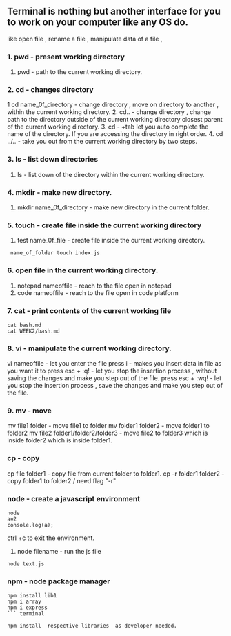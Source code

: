 ## Terminal is nothing but another interface for you to work on your computer like any OS do. 
like open file , rename a file , manipulate data of a file , 
### 1. pwd -  present working directory 
1. pwd - path to the current working directory.
### 2. cd - changes  directory
1 cd name_0f_directory - change directory , move on directory to another , within the current working 
directory.
2. cd.. - change directory , change path to the directory outside of the current working directory
closest parent of the current working directory.
3. cd - +tab let you auto complete the name of the directory. If you are accessing the directory in right order.
4. cd ../.. - take you out from the current working directory by two steps.
   
### 3. ls - list down directories
1. ls - list down of  the directory within the current working directory.

### 4. mkdir - make new directory.
1. mkdir name_0f_directory - make new directory in the current folder.

### 5. touch - create file inside the current working directory
1. test name_0f_file - create file inside the current working directory.

``` terminal 
 name_of_folder touch index.js
```
### 6. open file in the current working directory.
1. notepad nameoffile - reach to the file open in notepad
2. code nameoffile - reach to the file open in code platform

### 7. cat - print contents of the current working file
``` terminal
cat bash.md
cat WEEK2/bash.md
```
   
### 8.  vi - manipulate the current working directory.
vi nameoffile - let you enter the file 
press i - makes you insert data in file as you want it to 
press esc + :q! - let you stop the insertion process  , without saving the changes and make you step out of the 
file.
press esc + :wq! - let you stop the insertion process , save the changes and make you step out of the  file.


### 9. mv - move 
mv file1 folder - move file1 to folder
mv folder1 folder2 - move folder1 to folder2
mv file2 folder1/folder2/folder3 - move file2 to folder3 which is inside folder2 which is inside folder1.

### cp - copy

cp file folder1 - copy file from current folder to folder1.
cp -r folder1 folder2 - copy folder1 to folder2 / need flag "-r" 


### node - create a javascript environment
``` terminal
node
a=2
console.log(a);
```

ctrl +c to exit the environment.

1. node filename - run the js file
``` terminal
node text.js
```

### npm - node package manager 
``` terminal 
npm install lib1
npm i array
npm i express
``` terminal

npm install  respective libraries  as developer needed.
